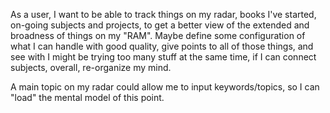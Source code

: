 As a user, I want to be able to track things on my radar, books I've started, on-going subjects and projects, to get a better view of the extended and broadness of things on my "RAM". 
Maybe define some configuration of what I can handle with good quality, give points to all of those things, and see with I might be trying too many stuff at the same time,  if I can connect subjects, overall, re-organize my mind.

A main topic on my radar could allow me to input keywords/topics, so I can "load" the mental model of this point.